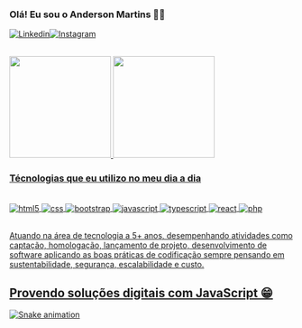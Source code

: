 ### Olá! Eu sou o Anderson Martins 👋😎

[![Linkedin](https://img.shields.io/badge/LinkedIn-0077B5?style=for-the-badge&logo=linkedin&logoColor=white)](https://www.linkedin.com/in/anderson-martins-dev/)[![Instagram](https://img.shields.io/badge/Instagram-E4405F?style=for-the-badge&logo=instagram&logoColor=white)](https://www.instagram.com/_andersonmm/)


<div><br />
  <a href="https://github.com/andersonmg89">
    <img height="180em" src="https://github-readme-stats.vercel.app/api?username=andersonmg89&show_icons=true&theme=dracula&include_all_commits=true&count_private=true"/>
  <img height="180em" src="https://github-readme-stats.vercel.app/api/top-langs/?username=andersonmg89&layout=compact&langs_count=7&theme=dracula"/>
</div>

### Técnologias que eu utilizo no meu dia a dia

<div style="display: inline_block"><br />
  <a href="https://github.com/andersonmg89">
  <img align="center" src="https://img.shields.io/badge/HTML-239120?style=for-the-badge&logo=html5&logoColor=white" style="" alt="html5" />
  <img align="center" src="https://img.shields.io/badge/CSS-239120?&style=for-the-badge&logo=css3&logoColor=white" style="" alt="css" />
  <img align="center" src="https://img.shields.io/badge/Bootstrap-563D7C?style=for-the-badge&logo=bootstrap&logoColor=white" style="" alt="bootstrap" />
  <img align="center" src="https://img.shields.io/badge/JavaScript-F7DF1E?style=for-the-badge&logo=javascript&logoColor=black" style="" alt="javascript" />
  <img align="center" src="https://img.shields.io/badge/TypeScript-007ACC?style=for-the-badge&logo=typescript&logoColor=white" style="" alt="typescript" />
  <img align="center" src="https://img.shields.io/badge/React-20232A?style=for-the-badge&logo=react&logoColor=61DAFB" style="" alt="react" />
  <img align="center" src="https://img.shields.io/badge/PHP-777BB4?style=for-the-badge&logo=php&logoColor=white" style="" alt="php" />
</div><br />

Atuando na área de tecnologia a 5+ anos, desempenhando atividades como captação, homologação, lançamento de projeto, desenvolvimento de software aplicando as boas práticas de codificação sempre pensando em sustentabilidade, segurança, escalabilidade e custo. 

## Provendo soluções digitais com JavaScript 😁
  
![Snake animation](https://github.com/andersonmg89/andersonmg89/blob/output/github-contribution-grid-snake.svg)

